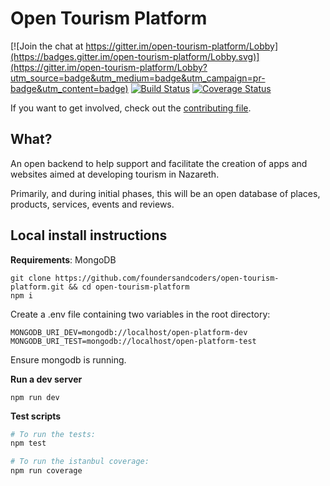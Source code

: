 # Open Tourism Platform

[![Join the chat at https://gitter.im/open-tourism-platform/Lobby](https://badges.gitter.im/open-tourism-platform/Lobby.svg)](https://gitter.im/open-tourism-platform/Lobby?utm_source=badge&utm_medium=badge&utm_campaign=pr-badge&utm_content=badge)
[![Build Status](https://travis-ci.org/foundersandcoders/open-tourism-platform.svg?branch=master)](https://travis-ci.org/foundersandcoders/open-tourism-platform)
[![Coverage Status](https://coveralls.io/repos/github/foundersandcoders/open-tourism-platform/badge.svg?branch=master)](https://coveralls.io/github/foundersandcoders/open-tourism-platform?branch=master)

If you want to get involved, check out the [contributing file](./CONTRIBUTING.md).

## What?
An open backend to help support and facilitate the creation of apps and websites aimed at developing tourism in Nazareth.

Primarily, and during initial phases, this will be an open database of places, products, services, events and reviews.

## Local install instructions

**Requirements**: MongoDB

```
git clone https://github.com/foundersandcoders/open-tourism-platform.git && cd open-tourism-platform
npm i
```

Create a .env file containing two variables in the root directory:
```
MONGODB_URI_DEV=mongodb://localhost/open-platform-dev
MONGODB_URI_TEST=mongodb://localhost/open-platform-test
```

Ensure mongodb is running.

**Run a dev server**

```
npm run dev
```

**Test scripts**

```bash
# To run the tests:
npm test

# To run the istanbul coverage:
npm run coverage 
```
